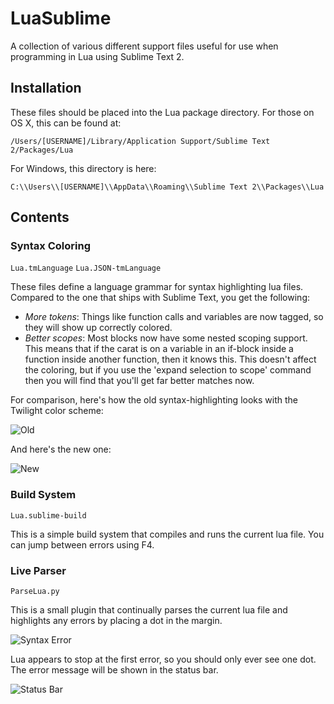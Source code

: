 LuaSublime
==========

A collection of various different support files useful for use when programming in Lua using Sublime Text 2.

Installation
------------

These files should be placed into the Lua package directory. For those on OS X, this can be found at:

`/Users/[USERNAME]/Library/Application Support/Sublime Text 2/Packages/Lua`

For Windows, this directory is here:

`C:\\Users\\[USERNAME]\\AppData\\Roaming\\Sublime Text 2\\Packages\\Lua`

Contents
--------

### Syntax Coloring

`Lua.tmLanguage`
`Lua.JSON-tmLanguage`

These files define a language grammar for syntax highlighting lua files. Compared to the one that ships with Sublime Text, you get the following:

- _More tokens_: Things like function calls and variables are now tagged, so they will show up correctly colored.
- _Better scopes_: Most blocks now have some nested scoping support. This means that if the carat is on a variable in an if-block inside a function inside another function, then it knows this. This doesn't affect the coloring, but if you use the 'expand selection to scope' command then you will find that you'll get far better matches now.

For comparison, here's how the old syntax-highlighting looks with the Twilight color scheme:

![Old](http://github.com/rorydriscoll/LuaSublime/raw/master/OldHighlighting.png)

And here's the new one:

![New](http://github.com/rorydriscoll/LuaSublime/raw/master/NewHighlighting.png)

### Build System

`Lua.sublime-build`

This is a simple build system that compiles and runs the current lua file. You can jump between errors using F4.

### Live Parser

`ParseLua.py`

This is a small plugin that continually parses the current lua file and highlights any errors by placing a dot in the margin. 

![Syntax Error](http://github.com/rorydriscoll/LuaSublime/raw/master/SyntaxError.png)

Lua appears to stop at the first error, so you should only ever see one dot. The error message will be shown in the status bar.

![Status Bar](http://github.com/rorydriscoll/LuaSublime/raw/master/StatusBar.png)